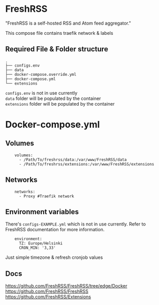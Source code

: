 # FreshRSS

"FreshRSS is a self-hosted RSS and Atom feed aggregator."

This compose file contains traefik network & labels

## Required File & Folder structure
```
.
├── configs.env
├── data
├── docker-compose.override.yml
├── docker-compose.yml
└── extensions
```
`configs.env` is not in use currently  
`data` folder will be populated by the container  
`extensions` folder will be populated by the container  

# Docker-compose.yml

## Volumes

```
    volumes:
      - /Path/To/freshrss/data:/var/www/FreshRSS/data
      - /Path/To/freshrss/extensions:/var/www/FreshRSS/extensions
```

## Networks
```
    networks:
      - Proxy #Traefik network
```
## Environment variables

There's `configs-EXAMPLE.yml` which is not in use currently. Refer to FreshRSS documentation for more information.

```
    environment:
      TZ: Europe/Helsinki
      CRON_MIN: '3,33'
```
Just simple timezone & refresh cronjob values

## Docs
https://github.com/FreshRSS/FreshRSS/tree/edge/Docker  
https://github.com/FreshRSS/FreshRSS  
https://github.com/FreshRSS/Extensions  